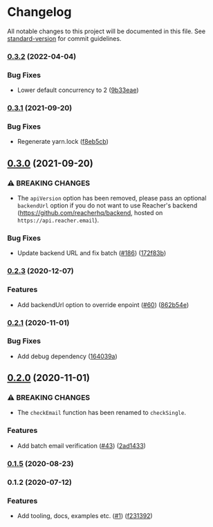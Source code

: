 # Changelog

All notable changes to this project will be documented in this file. See [standard-version](https://github.com/conventional-changelog/standard-version) for commit guidelines.

### [0.3.2](https://github.com/reacherhq/reacher-js/compare/v0.3.1...v0.3.2) (2022-04-04)


### Bug Fixes

* Lower default concurrency to 2 ([9b33eae](https://github.com/reacherhq/reacher-js/commit/9b33eae8ede1eefa59dba2e7d702dbb2d9038c4b))

### [0.3.1](https://github.com/reacherhq/reacher-js/compare/v0.3.0...v0.3.1) (2021-09-20)


### Bug Fixes

* Regenerate yarn.lock ([f8eb5cb](https://github.com/reacherhq/reacher-js/commit/f8eb5cbf1964b7d90e647333a447ee55217984c4))

## [0.3.0](https://github.com/reacherhq/reacher-js/compare/v0.2.3...v0.3.0) (2021-09-20)


### ⚠ BREAKING CHANGES

* The `apiVersion` option has been removed, please pass an optional `backendUrl` option if you do not want to use Reacher's  backend (https://github.com/reacherhq/backend, hosted on `https://api.reacher.email`).

### Bug Fixes

* Update backend URL and fix batch ([#186](https://github.com/reacherhq/reacher-js/issues/186)) ([172f83b](https://github.com/reacherhq/reacher-js/commit/172f83b068864eed10f5a71b44f8b6f1870de4c0))

### [0.2.3](https://github.com/reacherhq/reacher-js/compare/v0.2.1...v0.2.3) (2020-12-07)


### Features

* Add backendUrl option to override enpoint ([#60](https://github.com/reacherhq/reacher-js/issues/60)) ([862b54e](https://github.com/reacherhq/reacher-js/commit/862b54e5047b916fff691285d8f38e34d3e5cc86))

### [0.2.1](https://github.com/reacherhq/reacher-js/compare/v0.2.0...v0.2.1) (2020-11-01)


### Bug Fixes

* Add debug dependency ([164039a](https://github.com/reacherhq/reacher-js/commit/164039a52a2e6086d41df654f16bcc4590561095))

## [0.2.0](https://github.com/reacherhq/reacher-js/compare/v0.1.5...v0.2.0) (2020-11-01)


### ⚠ BREAKING CHANGES

* The `checkEmail` function has been renamed to `checkSingle`.

### Features

* Add batch email verification ([#43](https://github.com/reacherhq/reacher-js/issues/43)) ([2ad1433](https://github.com/reacherhq/reacher-js/commit/2ad14332c9fbee1d87cd52d9283f912a0965b775))

### [0.1.5](https://github.com/reacherhq/reacher-js/compare/v0.1.2...v0.1.5) (2020-08-23)

### 0.1.2 (2020-07-12)


### Features

* Add tooling, docs, examples etc. ([#1](https://github.com/reacherhq/reacher-js/issues/1)) ([f231392](https://github.com/reacherhq/reacher-js/commit/f231392738509b8988b29f12ba95110cada75acc))
